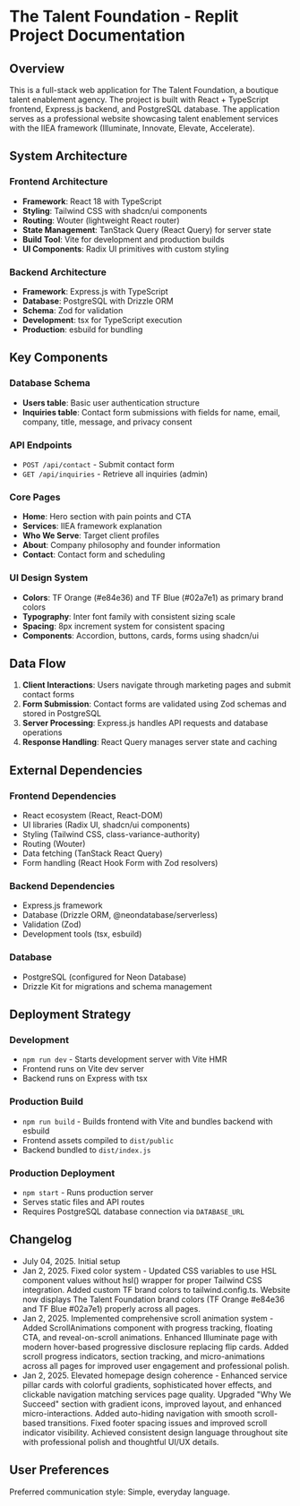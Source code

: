 # The Talent Foundation - Replit Project Documentation

## Overview

This is a full-stack web application for The Talent Foundation, a boutique talent enablement agency. The project is built with React + TypeScript frontend, Express.js backend, and PostgreSQL database. The application serves as a professional website showcasing talent enablement services with the IIEA framework (Illuminate, Innovate, Elevate, Accelerate).

## System Architecture

### Frontend Architecture
- **Framework**: React 18 with TypeScript
- **Styling**: Tailwind CSS with shadcn/ui components
- **Routing**: Wouter (lightweight React router)
- **State Management**: TanStack Query (React Query) for server state
- **Build Tool**: Vite for development and production builds
- **UI Components**: Radix UI primitives with custom styling

### Backend Architecture
- **Framework**: Express.js with TypeScript
- **Database**: PostgreSQL with Drizzle ORM
- **Schema**: Zod for validation
- **Development**: tsx for TypeScript execution
- **Production**: esbuild for bundling

## Key Components

### Database Schema
- **Users table**: Basic user authentication structure
- **Inquiries table**: Contact form submissions with fields for name, email, company, title, message, and privacy consent

### API Endpoints
- `POST /api/contact` - Submit contact form
- `GET /api/inquiries` - Retrieve all inquiries (admin)

### Core Pages
- **Home**: Hero section with pain points and CTA
- **Services**: IIEA framework explanation
- **Who We Serve**: Target client profiles
- **About**: Company philosophy and founder information
- **Contact**: Contact form and scheduling

### UI Design System
- **Colors**: TF Orange (#e84e36) and TF Blue (#02a7e1) as primary brand colors
- **Typography**: Inter font family with consistent sizing scale
- **Spacing**: 8px increment system for consistent spacing
- **Components**: Accordion, buttons, cards, forms using shadcn/ui

## Data Flow

1. **Client Interactions**: Users navigate through marketing pages and submit contact forms
2. **Form Submission**: Contact forms are validated using Zod schemas and stored in PostgreSQL
3. **Server Processing**: Express.js handles API requests and database operations
4. **Response Handling**: React Query manages server state and caching

## External Dependencies

### Frontend Dependencies
- React ecosystem (React, React-DOM)
- UI libraries (Radix UI, shadcn/ui components)
- Styling (Tailwind CSS, class-variance-authority)
- Routing (Wouter)
- Data fetching (TanStack React Query)
- Form handling (React Hook Form with Zod resolvers)

### Backend Dependencies
- Express.js framework
- Database (Drizzle ORM, @neondatabase/serverless)
- Validation (Zod)
- Development tools (tsx, esbuild)

### Database
- PostgreSQL (configured for Neon Database)
- Drizzle Kit for migrations and schema management

## Deployment Strategy

### Development
- `npm run dev` - Starts development server with Vite HMR
- Frontend runs on Vite dev server
- Backend runs on Express with tsx

### Production Build
- `npm run build` - Builds frontend with Vite and bundles backend with esbuild
- Frontend assets compiled to `dist/public`
- Backend bundled to `dist/index.js`

### Production Deployment
- `npm start` - Runs production server
- Serves static files and API routes
- Requires PostgreSQL database connection via `DATABASE_URL`

## Changelog

- July 04, 2025. Initial setup
- Jan 2, 2025. Fixed color system - Updated CSS variables to use HSL component values without hsl() wrapper for proper Tailwind CSS integration. Added custom TF brand colors to tailwind.config.ts. Website now displays The Talent Foundation brand colors (TF Orange #e84e36 and TF Blue #02a7e1) properly across all pages.
- Jan 2, 2025. Implemented comprehensive scroll animation system - Added ScrollAnimations component with progress tracking, floating CTA, and reveal-on-scroll animations. Enhanced Illuminate page with modern hover-based progressive disclosure replacing flip cards. Added scroll progress indicators, section tracking, and micro-animations across all pages for improved user engagement and professional polish.
- Jan 2, 2025. Elevated homepage design coherence - Enhanced service pillar cards with colorful gradients, sophisticated hover effects, and clickable navigation matching services page quality. Upgraded "Why We Succeed" section with gradient icons, improved layout, and enhanced micro-interactions. Added auto-hiding navigation with smooth scroll-based transitions. Fixed footer spacing issues and improved scroll indicator visibility. Achieved consistent design language throughout site with professional polish and thoughtful UI/UX details.

## User Preferences

Preferred communication style: Simple, everyday language.